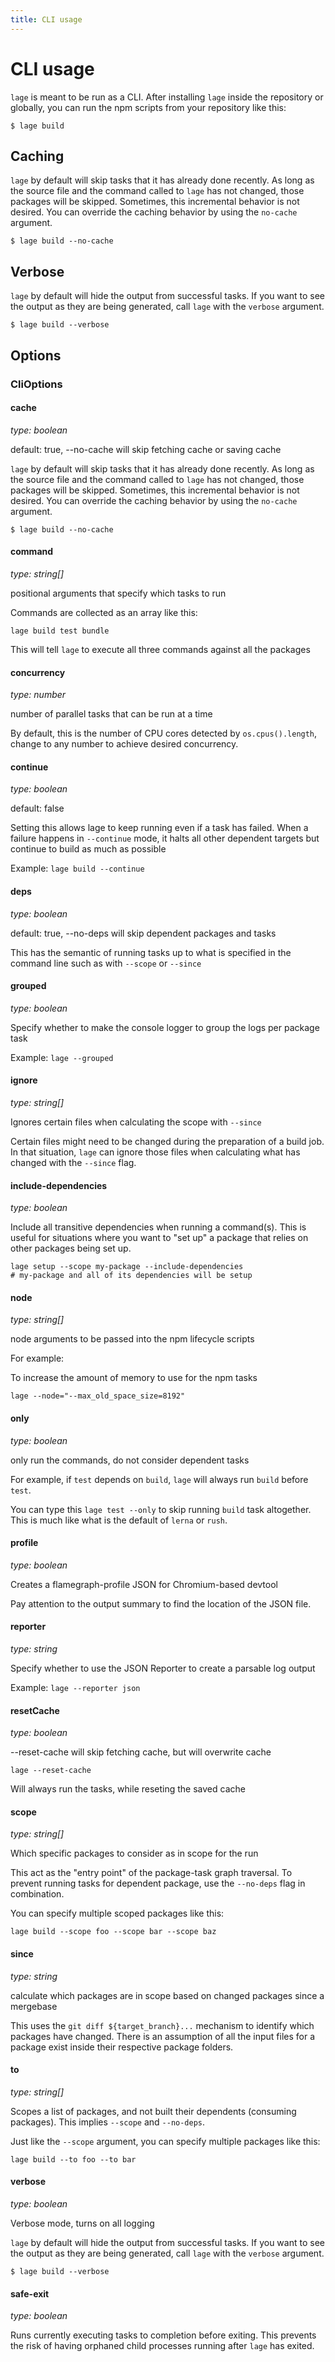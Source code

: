 ```yaml
---
title: CLI usage
---
```


# CLI usage

`lage` is meant to be run as a CLI. After installing `lage` inside the repository or globally, you can run the npm scripts from your repository like this:

```
$ lage build
```

## Caching

`lage` by default will skip tasks that it has already done recently. As long as the source file and the command called to `lage` has not changed, those packages will be skipped. Sometimes, this incremental behavior is not desired. You can override the caching behavior by using the `no-cache` argument.

```
$ lage build --no-cache
```

## Verbose

`lage` by default will hide the output from successful tasks. If you want to see the output as they are being generated, call `lage` with the `verbose` argument.

```
$ lage build --verbose
```

## Options

### CliOptions
#### cache
_type: boolean_

default: true, --no-cache will skip fetching cache or saving cache

`lage` by default will skip tasks that it has already done recently. As long as the source file and the command called to `lage` has not changed, those packages will be skipped. Sometimes, this incremental behavior is not desired. You can override the caching behavior by using the `no-cache` argument.

```
$ lage build --no-cache
```

  
#### command
_type: string[]_

positional arguments that specify which tasks to run

Commands are collected as an array like this:

```
lage build test bundle
```

This will tell `lage` to execute all three commands against all the packages

  
#### concurrency
_type: number_

number of parallel tasks that can be run at a time

By default, this is the number of CPU cores detected by `os.cpus().length`,
change to any number to achieve desired concurrency.

#### continue
_type: boolean_

default: false

Setting this allows lage to keep running even if a task has failed. 
When a failure happens in `--continue` mode, it halts all other dependent targets 
but continue to build as much as possible

Example: `lage build --continue`
  
#### deps
_type: boolean_

default: true, --no-deps will skip dependent packages and tasks

This has the semantic of running tasks up to what is specified in the command line
such as with `--scope` or `--since`

  
#### grouped
_type: boolean_

Specify whether to make the console logger to group the logs per package task

Example: `lage --grouped`

  
#### ignore
_type: string[]_

Ignores certain files when calculating the scope with `--since`

Certain files might need to be changed during the preparation of a build
job. In that situation, `lage` can ignore those files when calculating what
has changed with the `--since` flag.

#### include-dependencies
_type: boolean_

Include all transitive dependencies when running a command(s).
This is useful for situations where you want to "set up" a package that relies on other packages being set up.

```
lage setup --scope my-package --include-dependencies
# my-package and all of its dependencies will be setup
```

#### node
_type: string[]_

node arguments to be passed into the npm lifecycle scripts

For example:

To increase the amount of memory to use for the npm tasks
```
lage --node="--max_old_space_size=8192"
```

  
#### only
_type: boolean_

only run the commands, do not consider dependent tasks

For example, if `test` depends on `build`, `lage` will always run `build` before `test`.

You can type this `lage test --only` to skip running `build` task altogether. This is much
like what is the default of `lerna` or `rush`.

  
#### profile
_type: boolean_

Creates a flamegraph-profile JSON for Chromium-based devtool

Pay attention to the output summary to find the location of the JSON file.

  
#### reporter
_type: string_

Specify whether to use the JSON Reporter to create a parsable log output

Example: `lage --reporter json`

  
#### resetCache
_type: boolean_

--reset-cache will skip fetching cache, but will overwrite cache

```
lage --reset-cache
```

Will always run the tasks, while reseting the saved cache

  
#### scope
_type: string[]_

Which specific packages to consider as in scope for the run

This act as the "entry point" of the package-task graph traversal. To prevent
running tasks for dependent package, use the `--no-deps` flag in combination.

You can specify multiple scoped packages like this:

```
lage build --scope foo --scope bar --scope baz
```

  
#### since
_type: string_

calculate which packages are in scope based on changed packages since a mergebase

This uses the `git diff ${target_branch}...` mechanism to identify which packages
have changed. There is an assumption of all the input files for a package exist
inside their respective package folders.

  
#### to
_type: string[]_

Scopes a list of packages, and not built their dependents (consuming packages).
This implies `--scope` and `--no-deps`.

Just like the `--scope` argument, you can specify multiple packages like this:

```
lage build --to foo --to bar
```

  
#### verbose
_type: boolean_

Verbose mode, turns on all logging

`lage` by default will hide the output from successful tasks. If you want to see the
output as they are being generated, call `lage` with the `verbose` argument.

```
$ lage build --verbose
```

#### safe-exit

_type: boolean_

Runs currently executing tasks to completion before exiting.
This prevents the risk of having orphaned child processes running after
`lage` has exited.
